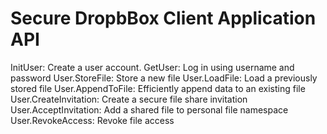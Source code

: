 # Secure DropbBox Client Application API 

InitUser: Create a user account.
GetUser: Log in using username and password
User.StoreFile: Store a new file
User.LoadFile: Load a previously stored file
User.AppendToFile: Efficiently append data to an existing file
User.CreateInvitation: Create a secure file share invitation
User.AcceptInvitation: Add a shared file to personal file namespace
User.RevokeAccess: Revoke file access
